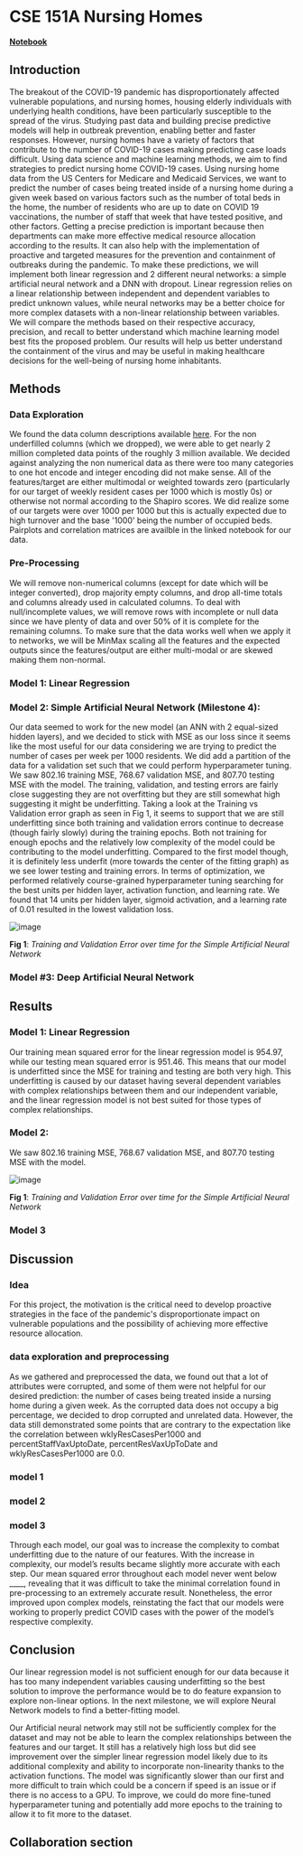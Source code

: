 # CSE 151A Nursing Homes

**[Notebook](https://github.com/Preellis/151A-Nursing-Homes/blob/main/main.ipynb)**

## Introduction
The breakout of the COVID-19 pandemic has disproportionately affected vulnerable populations, and nursing homes, housing elderly individuals with underlying health conditions, have been particularly susceptible to the spread of the virus. Studying past data and building precise predictive models will help in outbreak prevention, enabling better and faster responses. However, nursing homes have a variety of factors that contribute to the number of COVID-19 cases making predicting case loads difficult. Using data science and machine learning methods, we aim to find strategies to predict nursing home COVID-19 cases. Using nursing home data from the US Centers for Medicare and Medicaid Services, we want to predict the number of cases being treated inside of a nursing home during a given week based on various factors such as the number of total beds in the home, the number of residents who are up to date on COVID 19 vaccinations, the number of staff that week that have tested positive, and other factors. Getting a precise prediction is important because then departments can make more effective medical resource allocation according to the results. It can also help with the implementation of proactive and targeted measures for the prevention and containment of outbreaks during the pandemic. To make these predictions, we will implement both linear regression and 2 different neural networks: a simple artificial neural network and a DNN with dropout. Linear regression relies on a linear relationship between independent and dependent variables to predict unknown values, while neural networks may be a better choice for more complex datasets with a non-linear relationship between variables. We will compare the methods based on their respective accuracy, precision, and recall to better understand which machine learning model best fits the proposed problem. Our results will help us better understand the containment of the virus and may be useful in making healthcare decisions for the well-being of nursing home inhabitants.

## Methods

### Data Exploration

We found the data column descriptions available [here](https://data.cms.gov/sites/default/files/2023-08/COVID-19%20Nursing%20Home%20Data%20Dictionary.pdf). For the non underfilled columns (which we dropped), we were able to get nearly 2 million completed data points of the roughly 3 million available. We decided against analyzing the non numerical data as there were too many categories to one hot encode and integer encoding did not make sense. All of the features/target are either multimodal or weighted towards zero (particularly for our target of weekly resident cases per 1000 which is mostly 0s) or otherwise not normal according to the Shapiro scores. We did realize some of our targets were over 1000 per 1000 but this is actually expected due to high turnover and the base '1000' being the number of occupied beds. Pairplots and correlation matrices are availble in the linked notebook for our data. 

### Pre-Processing
We will remove non-numerical columns (except for date which will be integer converted), drop majority empty columns, and drop all-time totals and columns already used in calculated columns. To deal with null/incomplete values, we will remove rows with incomplete or null data since we have plenty of data and over 50% of it is complete for the remaining columns. To make sure that the data works well when we apply it to networks, we will be MinMax scaling all the features and the expected outputs since the features/output are either multi-modal or are skewed making them non-normal.

### Model 1: Linear Regression 




### Model 2: Simple Artificial Neural Network (Milestone 4):
Our data seemed to work for the new model (an ANN with 2 equal-sized hidden layers), and we decided to stick with MSE as our loss since it seems like the most useful for our data considering we are trying to predict the number of cases per week per 1000 residents. We did add a partition of the data for a validation set such that we could perform hyperparameter tuning. We saw 802.16 training MSE, 768.67 validation MSE, and 807.70 testing MSE with the model. The training, validation, and testing errors are fairly close suggesting they are not overfitting but they are still somewhat high suggesting it might be underfitting. Taking a look at the Training vs Validation error graph as seen in Fig 1, it seems to support that we are still underfitting since both training and validation errors continue to decrease (though fairly slowly) during the training epochs.  Both not training for enough epochs and the relatively low complexity of the model could be contributing to the model underfitting. Compared to the first model though, it is definitely less underfit (more towards the center of the fitting graph) as we see lower testing and training errors. In terms of optimization, we performed relatively course-grained hyperparameter tuning searching for the best units per hidden layer, activation function, and learning rate. We found that 14 units per hidden layer, sigmoid activation, and a learning rate of 0.01 resulted in the lowest validation loss.

![image](https://github.com/Preellis/151A-Nursing-Homes/assets/102556688/43c2562d-7f83-4163-8acb-ca55f351ed34)

 **Fig 1**: *Training and Validation Error over time for the Simple Artificial Neural Network*

 ### Model #3: Deep Artificial Neural Network


## Results

### Model 1: Linear Regression

Our training mean squared error for the linear regression model is 954.97, while our testing mean squared error is 951.46. This means that our model is underfitted since the MSE for training and testing are both very high. This underfitting is caused by our dataset having several dependent variables with complex relationships between them and our independent variable, and the linear regression model is not best suited for those types of complex relationships.


### Model 2: 

 We saw 802.16 training MSE, 768.67 validation MSE, and 807.70 testing MSE with the model. 


![image](https://github.com/Preellis/151A-Nursing-Homes/assets/102556688/43c2562d-7f83-4163-8acb-ca55f351ed34)

 **Fig 1**: *Training and Validation Error over time for the Simple Artificial Neural Network*

### Model 3





## Discussion

### Idea
For this project,  the motivation is the critical need to develop proactive strategies in the face of the pandemic's disproportionate impact on vulnerable populations and the possibility of achieving more effective resource allocation.

### data exploration and preprocessing
As we gathered and preprocessed the data, we found out that a lot of attributes were corrupted, and some of them were not helpful for our desired prediction: the number of cases being treated inside a nursing home during a given week. As the corrupted data does not occupy a big percentage, we decided to drop corrupted and unrelated data. However, the data still demonstrated some points that are contrary to the expectation like the correlation between wklyResCasesPer1000 and percentStaffVaxUptoDate,  percentResVaxUpToDate and wklyResCasesPer1000 are 0.0. 

### model 1

### model 2

### model 3
Through each model, our goal was to increase the complexity to combat underfitting due to the nature of our features. With the increase in complexity, our model’s results became slightly more accurate with each step. Our mean squared error throughout each model never went below ____, revealing that it was difficult to take the minimal correlation found in pre-processing to an extremely accurate result. Nonetheless, the error improved upon complex models, reinstating the fact that our models were working to properly predict COVID cases with the power of the model’s respective complexity. 


## Conclusion
Our linear regression model is not sufficient enough for our data because it has too many independent variables causing underfitting so the best solution to improve the performance would be to do feature expansion to explore non-linear options. In the next milestone, we will explore Neural Network models to find a better-fitting model.

Our Artificial neural network may still not be sufficiently complex for the dataset and may not be able to learn the complex relationships between the features and our target. It still has a relatively high loss but did see improvement over the simpler linear regression model likely due to its additional complexity and ability to incorporate non-linearity thanks to the activation functions. The model was significantly slower than our first and more difficult to train which could be a concern if speed is an issue or if there is no access to a GPU. To improve, we could do more fine-tuned hyperparameter tuning and potentially add more epochs to the training to allow it to fit more to the dataset.



## Collaboration section

